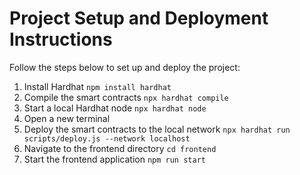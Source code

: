 # Project Setup and Deployment Instructions
Follow the steps below to set up and deploy the project:
1. Install Hardhat `npm install hardhat`
2. Compile the smart contracts `npx hardhat compile`
3. Start a local Hardhat node `npx hardhat node`
4. Open a new terminal
5. Deploy the smart contracts to the local network `npx hardhat run scripts/deploy.js --network localhost`
6. Navigate to the frontend directory `cd frontend`
7. Start the frontend application `npm run start`
